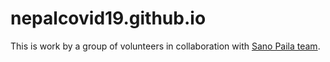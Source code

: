 # nepalcovid19.github.io

<!-- Credits for icons: most of the icons are taken from [Noun Project](https://thenounproject.com/) -->
This is work by a group of volunteers in collaboration with [Sano Paila team](https://sanopaila.org/).
